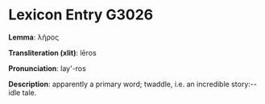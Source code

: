 # Lexicon Entry G3026

**Lemma**: λῆρος

**Transliteration (xlit)**: lēros

**Pronunciation**: lay'-ros

**Description**:
apparently a primary word; twaddle, i.e. an incredible story:--idle tale.

